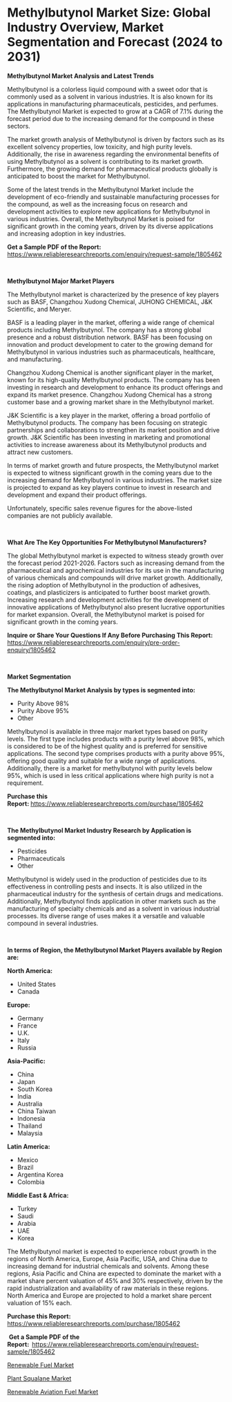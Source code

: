 <p><h1>Methylbutynol Market Size: Global Industry Overview, Market Segmentation and Forecast (2024 to 2031)</h1></p><p><strong>Methylbutynol Market Analysis and Latest Trends</strong></p>
<p><p>Methylbutynol is a colorless liquid compound with a sweet odor that is commonly used as a solvent in various industries. It is also known for its applications in manufacturing pharmaceuticals, pesticides, and perfumes. The Methylbutynol Market is expected to grow at a CAGR of 7.1% during the forecast period due to the increasing demand for the compound in these sectors.</p><p>The market growth analysis of Methylbutynol is driven by factors such as its excellent solvency properties, low toxicity, and high purity levels. Additionally, the rise in awareness regarding the environmental benefits of using Methylbutynol as a solvent is contributing to its market growth. Furthermore, the growing demand for pharmaceutical products globally is anticipated to boost the market for Methylbutynol.</p><p>Some of the latest trends in the Methylbutynol Market include the development of eco-friendly and sustainable manufacturing processes for the compound, as well as the increasing focus on research and development activities to explore new applications for Methylbutynol in various industries. Overall, the Methylbutynol Market is poised for significant growth in the coming years, driven by its diverse applications and increasing adoption in key industries.</p></p>
<p><strong>Get a Sample PDF of the Report:&nbsp;</strong> <a href="https://www.reliableresearchreports.com/enquiry/request-sample/1805462">https://www.reliableresearchreports.com/enquiry/request-sample/1805462</a></p>
<p>&nbsp;</p>
<p><strong>Methylbutynol Major Market Players</strong></p>
<p><p>The Methylbutynol market is characterized by the presence of key players such as BASF, Changzhou Xudong Chemical, JUHONG CHEMICAL, J&K Scientific, and Meryer. </p><p>BASF is a leading player in the market, offering a wide range of chemical products including Methylbutynol. The company has a strong global presence and a robust distribution network. BASF has been focusing on innovation and product development to cater to the growing demand for Methylbutynol in various industries such as pharmaceuticals, healthcare, and manufacturing.</p><p>Changzhou Xudong Chemical is another significant player in the market, known for its high-quality Methylbutynol products. The company has been investing in research and development to enhance its product offerings and expand its market presence. Changzhou Xudong Chemical has a strong customer base and a growing market share in the Methylbutynol market.</p><p>J&K Scientific is a key player in the market, offering a broad portfolio of Methylbutynol products. The company has been focusing on strategic partnerships and collaborations to strengthen its market position and drive growth. J&K Scientific has been investing in marketing and promotional activities to increase awareness about its Methylbutynol products and attract new customers.</p><p>In terms of market growth and future prospects, the Methylbutynol market is expected to witness significant growth in the coming years due to the increasing demand for Methylbutynol in various industries. The market size is projected to expand as key players continue to invest in research and development and expand their product offerings.</p><p>Unfortunately, specific sales revenue figures for the above-listed companies are not publicly available.</p></p>
<p>&nbsp;</p>
<p><strong>What Are The Key Opportunities For Methylbutynol Manufacturers?</strong></p>
<p><p>The global Methylbutynol market is expected to witness steady growth over the forecast period 2021-2026. Factors such as increasing demand from the pharmaceutical and agrochemical industries for its use in the manufacturing of various chemicals and compounds will drive market growth. Additionally, the rising adoption of Methylbutynol in the production of adhesives, coatings, and plasticizers is anticipated to further boost market growth. Increasing research and development activities for the development of innovative applications of Methylbutynol also present lucrative opportunities for market expansion. Overall, the Methylbutynol market is poised for significant growth in the coming years.</p></p>
<p><strong>Inquire or Share Your Questions If Any Before Purchasing This Report:</strong> <a href="https://www.reliableresearchreports.com/enquiry/pre-order-enquiry/1805462">https://www.reliableresearchreports.com/enquiry/pre-order-enquiry/1805462</a></p>
<p>&nbsp;</p>
<p><strong>Market Segmentation</strong></p>
<p><strong>The Methylbutynol Market Analysis by types is segmented into:</strong></p>
<p><ul><li>Purity Above 98%</li><li>Purity Above 95%</li><li>Other</li></ul></p>
<p><p>Methylbutynol is available in three major market types based on purity levels. The first type includes products with a purity level above 98%, which is considered to be of the highest quality and is preferred for sensitive applications. The second type comprises products with a purity above 95%, offering good quality and suitable for a wide range of applications. Additionally, there is a market for methylbutynol with purity levels below 95%, which is used in less critical applications where high purity is not a requirement.</p></p>
<p><strong>Purchase this Report:&nbsp;</strong><a href="https://www.reliableresearchreports.com/purchase/1805462">https://www.reliableresearchreports.com/purchase/1805462</a></p>
<p>&nbsp;</p>
<p><strong>The Methylbutynol Market Industry Research by Application is segmented into:</strong></p>
<p><ul><li>Pesticides</li><li>Pharmaceuticals</li><li>Other</li></ul></p>
<p><p>Methylbutynol is widely used in the production of pesticides due to its effectiveness in controlling pests and insects. It is also utilized in the pharmaceutical industry for the synthesis of certain drugs and medications. Additionally, Methylbutynol finds application in other markets such as the manufacturing of specialty chemicals and as a solvent in various industrial processes. Its diverse range of uses makes it a versatile and valuable compound in several industries.</p></p>
<p>&nbsp;</p>
<p><strong>In terms of Region, the Methylbutynol Market Players available by Region are:</strong></p>
<p>
    <p> <strong> North America: </strong>
        <ul>
            <li>United States</li>
            <li>Canada</li>
        </ul>
        </p> 
    <p> <strong> Europe: </strong>
        <ul>
            <li>Germany</li>
            <li>France</li>
            <li>U.K.</li>
            <li>Italy</li>
            <li>Russia</li>
        </ul>
        </p> 
    <p> <strong> Asia-Pacific: </strong>
        <ul>
            <li>China</li>
            <li>Japan</li>
            <li>South Korea</li>
            <li>India</li>
            <li>Australia</li>
            <li>China Taiwan</li>
            <li>Indonesia</li>
            <li>Thailand</li>
            <li>Malaysia</li>
        </ul>
        </p> 
    <p> <strong> Latin America: </strong>
        <ul>
            <li>Mexico</li>
            <li>Brazil</li>
            <li>Argentina Korea</li>
            <li>Colombia</li>
        </ul>
        </p> 
    <p> <strong> Middle East & Africa: </strong>
        <ul>
            <li>Turkey</li>
            <li>Saudi</li>
            <li>Arabia</li>
            <li>UAE</li>
            <li>Korea</li>
        </ul>
    </p>
    </p>
<p><p>The Methylbutynol market is expected to experience robust growth in the regions of North America, Europe, Asia Pacific, USA, and China due to increasing demand for industrial chemicals and solvents. Among these regions, Asia Pacific and China are expected to dominate the market with a market share percent valuation of 45% and 30% respectively, driven by the rapid industrialization and availability of raw materials in these regions. North America and Europe are projected to hold a market share percent valuation of 15% each.</p></p>
<p><strong>Purchase this Report: </strong><a href="https://www.reliableresearchreports.com/purchase/1805462">https://www.reliableresearchreports.com/purchase/1805462</a></p>
<p>&nbsp;<strong>Get a Sample PDF of the Report:&nbsp;&nbsp;</strong><a href="https://www.reliableresearchreports.com/enquiry/request-sample/1805462">https://www.reliableresearchreports.com/enquiry/request-sample/1805462</a></p>
<p><strong></strong></p>
<p><p><a href="https://github.com/shotows/Market-Research-Report-List-1/blob/main/renewable-fuel-market.md">Renewable Fuel Market</a></p><p><a href="https://github.com/angelajermaine/Market-Research-Report-List-2/blob/main/plant-squalane-market.md">Plant Squalane Market</a></p><p><a href="https://github.com/beatblasta/Market-Research-Report-List-2/blob/main/renewable-aviation-fuel-market.md">Renewable Aviation Fuel Market</a></p></p>